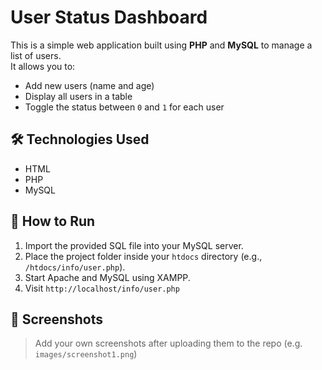 # User Status Dashboard

This is a simple web application built using **PHP** and **MySQL** to manage a list of users.  
It allows you to:
- Add new users (name and age)
- Display all users in a table
- Toggle the status between `0` and `1` for each user

## 🛠️ Technologies Used
- HTML
- PHP
- MySQL

## 📂 How to Run
1. Import the provided SQL file into your MySQL server.
2. Place the project folder inside your `htdocs` directory (e.g., `/htdocs/info/user.php`).
3. Start Apache and MySQL using XAMPP.
4. Visit `http://localhost/info/user.php`

## 📸 Screenshots

> Add your own screenshots after uploading them to the repo (e.g. `images/screenshot1.png`)
